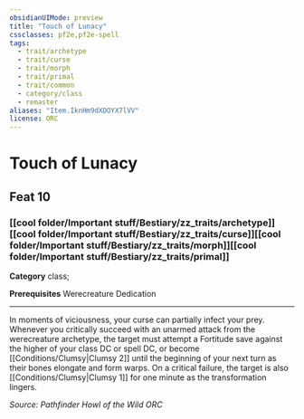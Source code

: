 ```yaml
---
obsidianUIMode: preview
title: "Touch of Lunacy"
cssclasses: pf2e,pf2e-spell
tags:
  - trait/archetype
  - trait/curse
  - trait/morph
  - trait/primal
  - trait/common
  - category/class
  - remaster
aliases: "Item.IknHm9dXDOYX7lVV"
license: ORC
---
```

# Touch of Lunacy
## Feat 10
### [[cool folder/Important stuff/Bestiary/zz_traits/archetype]][[cool folder/Important stuff/Bestiary/zz_traits/curse]][[cool folder/Important stuff/Bestiary/zz_traits/morph]][[cool folder/Important stuff/Bestiary/zz_traits/primal]]

**Category** class; 



**Prerequisites** Werecreature Dedication
* * *
In moments of viciousness, your curse can partially infect your prey. Whenever you critically succeed with an unarmed attack from the werecreature archetype, the target must attempt a Fortitude save against the higher of your class DC or spell DC, or become [[Conditions/Clumsy|Clumsy 2]] until the beginning of your next turn as their bones elongate and form warps. On a critical failure, the target is also [[Conditions/Clumsy|Clumsy 1]] for one minute as the transformation lingers.

*Source: Pathfinder Howl of the Wild*
*ORC*